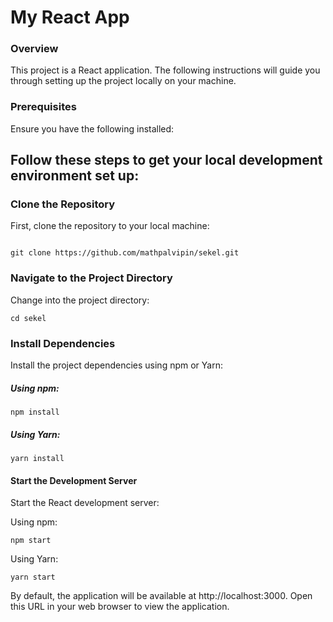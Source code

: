 # My React App
### Overview
This project is a React application. The following instructions will guide you through setting up the project locally on your machine.

### Prerequisites
Ensure you have the following installed:

## Follow these steps to get your local development environment set up:

### Clone the Repository
First, clone the repository to your local machine:

```

git clone https://github.com/mathpalvipin/sekel.git
```

### Navigate to the Project Directory
Change into the project directory:

```
cd sekel
```

### Install Dependencies
Install the project dependencies using npm or Yarn:

##### Using npm:
```
npm install
```

##### Using Yarn:

```
yarn install
```

#### Start the Development Server
Start the React development server:

Using npm:
```
npm start
```

Using Yarn:
```
yarn start
```
By default, the application will be available at http://localhost:3000. Open this URL in your web browser to view the application.